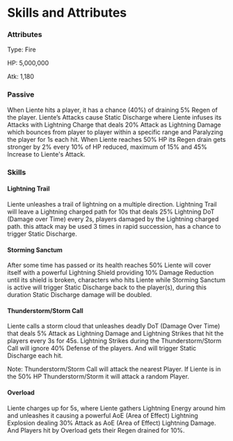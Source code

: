 # Skills and Attributes

### Attributes

Type: Fire

HP: 5,000,000

Atk: 1,180

### **Passive**

When Liente hits a player, it has a chance (40%) of draining 5% Regen of the player. Liente’s Attacks cause Static Discharge where Liente infuses its Attacks with Lightning Charge that deals 20% Attack as Lightning Damage which bounces from player to player within a specific range and Paralyzing the player for 1s each hit. When Liente reaches 50% HP its Regen drain gets stronger by 2% every 10% of HP reduced, maximum of 15% and 45% Increase to Liente's Attack.

### **Skills**

#### **Lightning Trail**

Liente unleashes a trail of lightning on a multiple direction. Lightning Trail will leave a Lightning charged path for 10s that deals 25% Lightning DoT (Damage over Time) every 2s, players damaged by the Lightning charged path. this attack may be used 3 times in rapid succession, has a chance to trigger Static Discharge.

#### **Storming Sanctum**

After some time has passed or its health reaches 50% Liente will cover itself with a powerful Lightning Shield providing 10% Damage Reduction until its shield is broken, characters who hits Liente while Storming Sanctum is active will trigger Static Discharge back to the player(s), during this duration Static Discharge damage will be doubled.

#### **Thunderstorm/Storm Call**

Liente calls a storm cloud that unleashes deadly DoT (Damage Over Time) that deals 5% Attack as Lightning Damage and Lightning Strikes that hit the players every 3s for 45s. Lightning Strikes during the Thunderstorm/Storm Call will ignore 40% Defense of the players. And will trigger Static Discharge each hit.

Note: Thunderstorm/Storm Call will attack the nearest Player. If Liente is in the 50% HP Thunderstorm/Storm it will attack a random Player.

#### **Overload**

Liente charges up for 5s, where Liente gathers Lightning Energy around him and unleashes it causing a powerful AoE (Area of Effect) Lightning Explosion dealing 30% Attack as AoE (Area of Effect) Lightning Damage. And Players hit by Overload gets their Regen drained for 10%.
